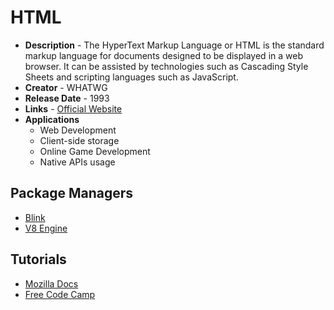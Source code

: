 # HTML
- **Description** - The HyperText Markup Language or HTML is the standard markup language for documents designed to be displayed in a web browser. It can be assisted by technologies such as Cascading Style Sheets and scripting languages such as JavaScript.
- **Creator** - WHATWG
- **Release Date** - 1993
- **Links** - [Official Website](https://developer.mozilla.org/en-US/docs/Web/HTML)
- **Applications**
  * Web Development
  * Client-side storage
  * Online Game Development
  * Native APIs usage

## Package Managers
* [Blink](https://www.chromium.org/blink/)
* [V8 Engine](https://v8.dev/)


## Tutorials
* [Mozilla Docs](https://developer.mozilla.org/en-US/docs/Web/HTML)
* [Free Code Camp](https://www.freecodecamp.org/news/html-crash-course/)